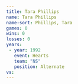 ```yaml
---
title: Tara Phillips
name: Tara Phillips
name-sort: Phillips, Tara
games: 0
wins: 0
losses: 0
years:
 - year: 1992
   event: Hearts
   team: "NS"
   position: Alternate
vs:
---
```

